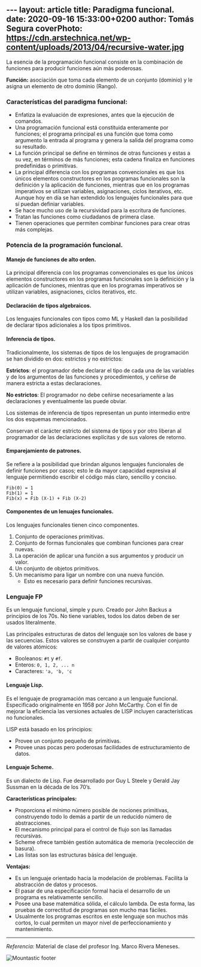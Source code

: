 ﻿﻿﻿---
layout: article
title: Paradigma funcional.
date: 2020-09-16 15:33:00+0200
author: Tomás Segura
coverPhoto: https://cdn.arstechnica.net/wp-content/uploads/2013/04/recursive-water.jpg
---

La esencia de la programación funcional consiste en la combinación de funciones para producir funciones aún más poderosas.

**Función:** asociación que toma cada elemento de un conjunto (dominio) y le asigna un elemento de otro dominio (Rango).

### Características del paradigma funcional:
- Enfatiza la evaluación de expresiones, antes que la ejecución de comandos.
- Una programación funcional está constituida enteramente por funciones; el programa principal es una función que toma como argumento la entrada al programa y genera la salida del programa como su resultado.
- La función principal se define en términos de otras funciones y estas a su vez, en términos de más funciones; esta cadena finaliza en funciones predefinidas o primitivas.
- La principal diferencia con los programas convencionales es que los únicos elementos constructores en los programas funcionales son la definición y la aplicación de funciones, mientras que en los programas imperativos se utilizan variables, asignaciones, ciclos iterativos, etc. Aunque hoy en día se han extendido los lenguajes funcionales para que sí puedan definiar variables. 
- Se hace mucho uso de la recursividad para la escritura de funciones.
- Tratan las funciones como ciudadanos de primera clase. 
- Tienen operaciones que permiten combinar funciones para crear otras más complejas.

### Potencia de la programación funcional.

#### Manejo de funciones de alto orden.
La principal diferencia con los programas convencionales es que los únicos elementos constructores en los programas funcionales son la definición y la aplicación de funciones, mientras que en los programas imperativos se utilizan variables, asignaciones, ciclos iterativos, etc.

#### Declaración de tipos algebraicos.
Los lenguajes funcionales con tipos como ML y Haskell dan la posibilidad de declarar tipos adicionales a los tipos primitivos.

#### Inferencia de tipos.
Tradicionalmente, los sistemas de tipos de los lenguajes de programación se han dividido en dos: estrictos y no estrictos:

**Estrictos**: el programador debe declarar el tipo de cada una de las variables y de los argumentos de las funciones y procedimientos, y ceñirse de manera estricta a estas declaraciones.

**No estrictos**: El programador no debe ceñirse necesariamente a las declaraciones y eventualmente las puede obviar.

Los sistemas de inferencia de tipos representan un punto intermedio entre los dos esquemas mencionados.

Conservan el carácter estricto del sistema de tipos y por otro liberan al programador de las declaraciones explícitas y de sus valores de retorno.


#### Emparejamiento de patrones.
Se refiere a la posibilidad que brindan algunos lenguajes funcionales de definir funciones por casos; esto le da mayor capacidad expresiva al lenguaje permitiendo escribir el código más claro, sencillo y conciso.
```
Fib(0) = 1
Fib(1) = 1
Fib(x) = Fib (X-1) + Fib (X-2)
```

#### Componentes de un lenuajes funcionales.
Los lenguajes funcionales tienen cinco componentes.
1. Conjunto de operaciones primitivas.
2. Conjunto de formas funcionales que combinan funciones para crear nuevas.
3. La operación de aplicar una función a sus argumentos y producir un valor.
4. Un conjunto de objetos primitivos.
5. Un mecanismo para ligar un nombre con una nueva función.
	- Esto es necesario para definir funciones recursivas.

### Lenguaje FP
Es un lenguaje funcional, simple y puro. Creado por John Backus a principios de los 70s. No tiene variables, todos los datos deben de ser usados literalmente.

Las principales estructuras de datos del lenguaje son los valores de base y las secuencias. Estos valores se construyen a partir de cualquier conjunto de valores atómicos:
- Booleanos: `#t` y `#f`.
- Enteros: `0, 1, 2, ... n`
- Caracteres: `'a, 'b, 'c`

#### Lenguaje Lisp.
Es el lenguaje de programación mas cercano a un lenguaje funcional. Especificado originalmente en 1958 por John McCarthy. Con el fin de mejorar la eficiencia las versiones actuales de LISP incluyen características no funcionales.

LISP está basado en los principios:
- Provee un conjunto pequeño de primitivas.
- Provee unas pocas pero poderosas facilidades de estructuramiento de datos.

#### Lenguaje Scheme.
Es un dialecto de Lisp. Fue desarrollado por Guy L Steele y Gerald Jay Sussman en la década de los 70’s. 

**Características principales:**
- Proporciona el mínimo número posible de nociones primitivas, construyendo todo lo demás a partir de un reducido número de abstracciones. 
- El mecanismo principal para el control de flujo son las llamadas recursivas.
- Scheme ofrece también gestión automática de memoria (recolección de basura). 
- Las listas son las estructuras básica del lenguaje.

**Ventajas:**
- Es un lenguaje orientado hacia la modelación de problemas. Facilita la abstracción de datos y procesos.
- El pasar de una especificación formal hacia el desarrollo de un programa es relativamente sencillo.
- Posee una base matemática sólida, el cálculo lambda. De esta forma, las pruebas de correctitud de programas son mucho mas fáciles.
- Usualmente los programas escritos en este lenguaje son muchos más cortos, lo cual permiten un mayor nivel de perfeccionamiento y mantenimiento.

---
*Referencia:* Material de clase del profesor Ing. Marco Rivera Meneses.

![Mountastic  footer](https://user-images.githubusercontent.com/38998436/87217793-5fa59d80-c30a-11ea-94e7-81be3d541319.png)

